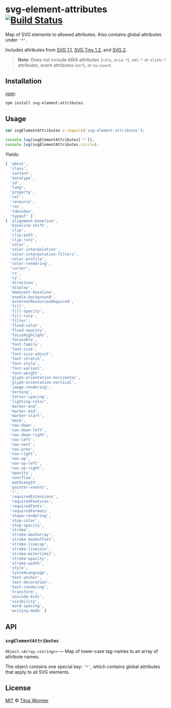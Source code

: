 # svg-element-attributes [![Build Status][build-badge]][build-page]

Map of SVG elements to allowed attributes.  Also contains global
attributes under `'*'`.

Includes attributes from [SVG 1.1][1.1], [SVG Tiny 1.2][1.2], and [SVG 2][2.0].

> **Note**: Does not include ARIA attributes (`role`, `aria-*`),
> `xml:*` or `xlink:*` attributes, event attributes (`on*`), or
> `ev:event`.

## Installation

[npm][]:

```bash
npm install svg-element-attributes
```

## Usage

```javascript
var svgElementAttributes = require('svg-element-attributes');

console.log(svgElementAttributes['*']);
console.log(svgElementAttributes.circle);
```

Yields:

```js
[ 'about',
  'class',
  'content',
  'datatype',
  'id',
  'lang',
  'property',
  'rel',
  'resource',
  'rev',
  'tabindex',
  'typeof' ]
[ 'alignment-baseline',
  'baseline-shift',
  'clip',
  'clip-path',
  'clip-rule',
  'color',
  'color-interpolation',
  'color-interpolation-filters',
  'color-profile',
  'color-rendering',
  'cursor',
  'cx',
  'cy',
  'direction',
  'display',
  'dominant-baseline',
  'enable-background',
  'externalResourcesRequired',
  'fill',
  'fill-opacity',
  'fill-rule',
  'filter',
  'flood-color',
  'flood-opacity',
  'focusHighlight',
  'focusable',
  'font-family',
  'font-size',
  'font-size-adjust',
  'font-stretch',
  'font-style',
  'font-variant',
  'font-weight',
  'glyph-orientation-horizontal',
  'glyph-orientation-vertical',
  'image-rendering',
  'kerning',
  'letter-spacing',
  'lighting-color',
  'marker-end',
  'marker-mid',
  'marker-start',
  'mask',
  'nav-down',
  'nav-down-left',
  'nav-down-right',
  'nav-left',
  'nav-next',
  'nav-prev',
  'nav-right',
  'nav-up',
  'nav-up-left',
  'nav-up-right',
  'opacity',
  'overflow',
  'pathLength',
  'pointer-events',
  'r',
  'requiredExtensions',
  'requiredFeatures',
  'requiredFonts',
  'requiredFormats',
  'shape-rendering',
  'stop-color',
  'stop-opacity',
  'stroke',
  'stroke-dasharray',
  'stroke-dashoffset',
  'stroke-linecap',
  'stroke-linejoin',
  'stroke-miterlimit',
  'stroke-opacity',
  'stroke-width',
  'style',
  'systemLanguage',
  'text-anchor',
  'text-decoration',
  'text-rendering',
  'transform',
  'unicode-bidi',
  'visibility',
  'word-spacing',
  'writing-mode' ]
```

## API

### `svgElementAttributes`

`Object.<Array.<string>>` — Map of lower-case tag-names to an array of
attribute names.

The object contains one special key: `'*'`, which contains global
attributes that apply to all SVG elements.

## License

[MIT][license] © [Titus Wormer][author]

<!-- Definition -->

[build-badge]: https://img.shields.io/travis/wooorm/svg-element-attributes.svg

[build-page]: https://travis-ci.org/wooorm/svg-element-attributes

[npm]: https://docs.npmjs.com/cli/install

[license]: LICENSE

[author]: http://wooorm.com

[1.1]: https://www.w3.org/TR/SVG/attindex.html

[1.2]: https://www.w3.org/TR/SVGTiny12/attributeTable.html

[2.0]: https://www.w3.org/TR/SVG2/attindex.html
